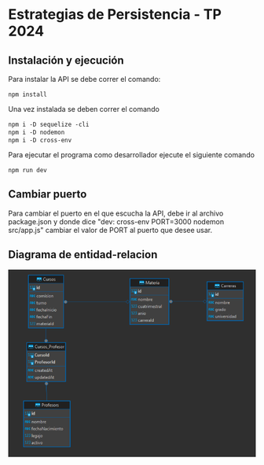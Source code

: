 # Estrategias de Persistencia - TP 2024

## Instalación y ejecución

Para instalar la API se debe correr el comando:

```
npm install
```

Una vez instalada se deben correr el comando

```
npm i -D sequelize -cli
npm i -D nodemon
npm i -D cross-env 
```

Para ejecutar el programa como desarrollador ejecute el siguiente comando

```
npm run dev
```

## Cambiar puerto

Para cambiar el puerto en el que escucha la API, debe ir al archivo package.json y donde dice "dev: cross-env PORT=3000 nodemon src/app.js" cambiar el valor de PORT al puerto que desee usar.

## Diagrama de entidad-relacion

![Diagrama de entidad-relación](/images/DER.png)
